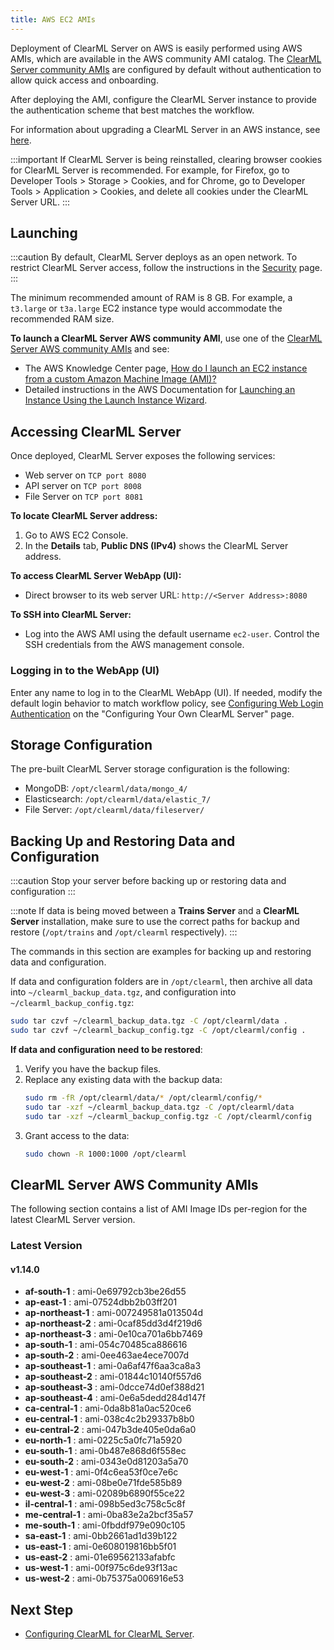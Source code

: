 ```yaml
---
title: AWS EC2 AMIs
---
```


Deployment of ClearML Server on AWS is easily performed using AWS AMIs, which are available in the AWS community AMI catalog.
The [ClearML Server community AMIs](#clearml-server-aws-community-amis) are configured by default without authentication
to allow quick access and onboarding.

After deploying the AMI, configure the ClearML Server instance to provide the authentication scheme that 
best matches the workflow.

For information about upgrading a ClearML Server in an AWS instance, see [here](upgrade_server_aws_ec2_ami.md).

:::important
If ClearML Server is being reinstalled, clearing browser cookies for ClearML Server is recommended. For example, 
for Firefox, go to Developer Tools > Storage > Cookies, and for Chrome, go to Developer Tools > Application > Cookies,
and delete all cookies under the ClearML Server URL.
:::

## Launching

:::caution
By default, ClearML Server deploys as an open network. To restrict ClearML Server access, follow the instructions 
in the [Security](clearml_server_security.md) page.
:::

The minimum recommended amount of RAM is 8 GB. For example, a `t3.large` or `t3a.large` EC2 instance type would accommodate the recommended RAM size.

**To launch a ClearML Server AWS community AMI**, use one of the [ClearML Server AWS community AMIs](#clearml-server-aws-community-amis) 
and see:

* The AWS Knowledge Center page, [How do I launch an EC2 instance from a custom Amazon Machine Image (AMI)?](https://aws.amazon.com/premiumsupport/knowledge-center/launch-instance-custom-ami/)
* Detailed instructions in the AWS Documentation for [Launching an Instance Using the Launch Instance Wizard](https://docs.aws.amazon.com/AWSEC2/latest/UserGuide/launching-instance.html).

## Accessing ClearML Server

Once deployed, ClearML Server exposes the following services:

* Web server on `TCP port 8080`
* API server on `TCP port 8008`
* File Server on `TCP port 8081`

**To locate ClearML Server address:**

1. Go to AWS EC2 Console.
1. In the **Details** tab, **Public DNS (IPv4)** shows the ClearML Server address.

**To access ClearML Server WebApp (UI):**

* Direct browser to its web server URL: `http://<Server Address>:8080`

**To SSH into ClearML Server:**

* Log into the AWS AMI using the default username `ec2-user`. Control the SSH credentials from the AWS management console.

### Logging in to the WebApp (UI)

Enter any name to log in to the ClearML WebApp (UI). If needed, modify the default login behavior to match workflow policy, 
see [Configuring Web Login Authentication](clearml_server_config.md#web-login-authentication) 
on the "Configuring Your Own ClearML Server" page.

## Storage Configuration

The pre-built ClearML Server storage configuration is the following:

* MongoDB: `/opt/clearml/data/mongo_4/`
* Elasticsearch: `/opt/clearml/data/elastic_7/`
* File Server: `/opt/clearml/data/fileserver/`


## Backing Up and Restoring Data and Configuration

:::caution
Stop your server before backing up or restoring data and configuration
:::

:::note
If data is being moved between a **Trains Server** and a **ClearML Server** installation, make sure to use the correct paths 
for backup and restore (`/opt/trains` and `/opt/clearml` respectively).
:::

The commands in this section are examples for backing up and restoring data and configuration.

If data and configuration folders are in `/opt/clearml`, then archive all data into `~/clearml_backup_data.tgz`, and 
configuration into `~/clearml_backup_config.tgz`:

```bash
sudo tar czvf ~/clearml_backup_data.tgz -C /opt/clearml/data .
sudo tar czvf ~/clearml_backup_config.tgz -C /opt/clearml/config .
```

**If data and configuration need to be restored**:

1. Verify you have the backup files.
1. Replace any existing data with the backup data:
   ```bash
   sudo rm -fR /opt/clearml/data/* /opt/clearml/config/*
   sudo tar -xzf ~/clearml_backup_data.tgz -C /opt/clearml/data
   sudo tar -xzf ~/clearml_backup_config.tgz -C /opt/clearml/config
   ```
1. Grant access to the data:
   ```bash
   sudo chown -R 1000:1000 /opt/clearml
   ```
        

## ClearML Server AWS Community AMIs

The following section contains a list of AMI Image IDs per-region for the latest ClearML Server version.



### Latest Version

#### v1.14.0

* **af-south-1** : ami-0e69792cb3be26d55
* **ap-east-1** : ami-07524dbb2b03ff201
* **ap-northeast-1** : ami-007249581a013504d
* **ap-northeast-2** : ami-0caf85dd3d4f219d6
* **ap-northeast-3** : ami-0e10ca701a6bb7469
* **ap-south-1** : ami-054c70485ca886616
* **ap-south-2** : ami-0ee463ae4ece7007d
* **ap-southeast-1** : ami-0a6af47f6aa3ca8a3
* **ap-southeast-2** : ami-01844c10140f557d6
* **ap-southeast-3** : ami-0dcce74d0ef388d21
* **ap-southeast-4** : ami-0e6a5dedd284d147f
* **ca-central-1** : ami-0da8b81a0ac520ce6
* **eu-central-1** : ami-038c4c2b29337b8b0
* **eu-central-2** : ami-047b3de405e0da6a0
* **eu-north-1** : ami-0225c5a0fc71a5920
* **eu-south-1** : ami-0b487e868d6f558ec
* **eu-south-2** : ami-0343e0d81203a5a70
* **eu-west-1** : ami-0f4c6ea53f0ce7e6c
* **eu-west-2** : ami-08be0e71fde585b89
* **eu-west-3** : ami-02089b6890f55ce22
* **il-central-1** : ami-098b5ed3c758c5c8f
* **me-central-1** : ami-0ba83e2a2bcf35a57
* **me-south-1** : ami-0fbddf979e090c105
* **sa-east-1** : ami-0bb2661ad1d39b122
* **us-east-1** : ami-0e608019816bb5f01
* **us-east-2** : ami-01e69562133afabfc
* **us-west-1** : ami-00f975c6de93f13ac
* **us-west-2** : ami-0b75375a006916e53

## Next Step

* [Configuring ClearML for ClearML Server](clearml_config_for_clearml_server.md).
